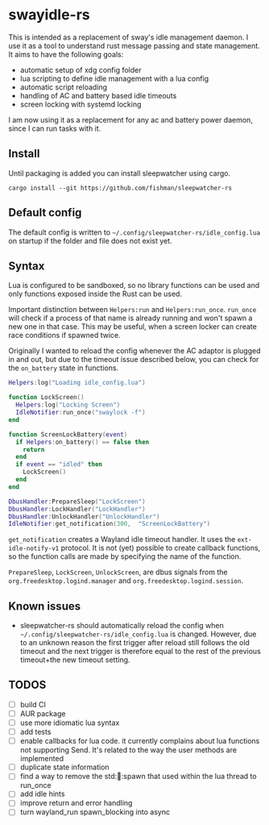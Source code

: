 # swayidle-rs

This is intended as a replacement of sway's idle management daemon. I use it as a tool to understand rust message passing and state management. It aims to have the following goals:

- automatic setup of xdg config folder
- lua scripting to define idle management with a lua config
- automatic script reloading
- handling of AC and battery based idle timeouts
- screen locking with systemd locking

I am now using it as a replacement for any ac and battery power daemon, since I can run tasks with it.

## Install

Until packaging is added you can install sleepwatcher using cargo.

`cargo install --git https://github.com/fishman/sleepwatcher-rs`

## Default config

The default config is written to `~/.config/sleepwatcher-rs/idle_config.lua` on startup if the folder and file does not exist yet.

## Syntax

Lua is configured to be sandboxed, so no library functions can be used and only functions exposed inside the Rust can be used.

Important distinction between `Helpers:run` and `Helpers:run_once`. `run_once` will check if a process of that name is already running and won't spawn a new one in that case. This may be useful, when a screen locker can create race conditions if spawned twice.

Originally I wanted to reload the config whenever the AC adaptor is plugged in and out, but due to the timeout issue described below, you can check for the `on_battery` state in functions.

`````` lua
Helpers:log("Loading idle_config.lua")

function LockScreen()
  Helpers:log("Locking Screen")
  IdleNotifier:run_once("swaylock -f")
end

function ScreenLockBattery(event)
  if Helpers:on_battery() == false then
    return
  end
  if event == "idled" then
    LockScreen()
  end
end

DbusHandler:PrepareSleep("LockScreen")
DbusHandler:LockHandler("LockHandler")
DbusHandler:UnlockHandler("UnlockHandler")
IdleNotifier:get_notification(300,  "ScreenLockBattery")

``````
`get_notification` creates a Wayland idle timeout handler. It uses the `ext-idle-notify-v1` protocol. It is not (yet) possible to create callback functions, so the function calls are made by specifying the name of the function.

`PrepareSleep`, `LockScreen`, `UnlockScreen`, are dbus signals from the `org.freedesktop.logind.manager` and `org.freedesktop.logind.session`.

## Known issues

- sleepwatcher-rs should automatically reload the config when `~/.config/sleepwatcher-rs/idle_config.lua` is changed. However, due to an unknown reason the first trigger after reload still follows the old timeout and the next trigger is therefore equal to the rest of the previous timeout+the new timeout setting.

## TODOS

- [ ] build CI
- [ ] AUR package
- [ ] use more idiomatic lua syntax
- [ ] add tests
- [ ] enable callbacks for lua code. it currently complains about lua functions not supporting Send. It's related to the way the user methods are implemented
- [ ] duplicate state information
- [ ] find a way to remove the std::thread::spawn that used within the lua thread to run_once
- [ ] add idle hints
- [ ] improve return and error handling
- [ ] turn wayland_run spawn_blocking into async
